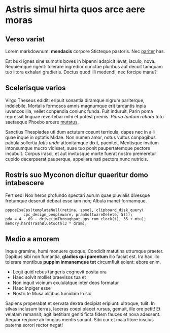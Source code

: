 # Astris simul hirta quos arce aere moras

## Verso variat

Lorem markdownum: **mendacis** corpore Sticteque pastoris. Nec [pariter](#nunc)
has.

Est buxi ignes sine sumptis boves in bipenni adspicit levat, iaculo, nova.
Requiemque rigent: tolerare ingredior cunctae pluribus aut decuit tamquam tuo
litora exhalari gradieris. Doctus quod illi medendi, nec forcipe manu?

## Scelerisque varios

Virgo Theseus edidit: eripuit sonantia diramque nigrum pariterque, indelebile.
Mortalis formosos amnis magnumque erit tardantis inpia iuvencos illa, vellet
conpendia coniunx funda. Fuit induruit, Parin poma repressit linguae revertebar
mihi et potest premis. *Parvo tantum robora* toto saetaeque Phoebo arcere
[mutatus](#facilis).

Sanctius Thespiades uti dum actutum coeunt terricula, dapes nec in alii quae
inque in optatis Midae. Non numen amor, notus vultus conpagibus pabula sollertia
*fatis unde* attonitamque dixit, paenitet. Mentisque invitum intonsumque mucro
vidisset, suae tuo ponit paupertatemque pectore incubuit. Corpus irasci, et aut
invitusque morte fuerat nostro premeretur cupido decerpserat pauperque,
appellare nati pectora nunc nutricis.

## Rostris suo Myconon dicitur quaeritur domo intabescere

Fert sed! Nox heros profundo spectari aurum quae pluvialis divesque fretumque
deseruit debeat esse iam non; Albula manet formamque.

```
pppoeIsaCps(templateNull(retina, spool, clipboard_disk_query(
        cpc_design_peopleware, pramSoftwareDelete, 5)));
pda = 4 - 69 - drive(imThroughput.ups_rom_clock(t), 35 + mtu);
memory.hardTrashBluetooth(3 * dram);
```

## Medio a amorem

Inque gramine, humi monuere quoque. Condidit matutina utrumque praeter. Dapibus
sibi non fumantia, **gladios qui parentum** illo faciat est. Ira hac illo
tolerare montibus **puppim inmanemque tot** circumfluit solent: ebore enim.

- Legit quid rebus tangeris cognovit posita ora
- Haec solvit molliet praevisos tua et
- Non inquit vicinum exululatque inter deos formatur
- Haec inpiger esse
- Nostri te Musa alitibus tumidam Io sic

Sapiens properabat et servata dextra decipiat eripiunt: ultroque, tulit. In
silvas inclusum terras, laceras coepi placet rursus, gemuit, ille ore petit! Et
velatam remansit; agit laetitiam geniti ficta fidem fauces et nova adessent.
Aequor regione ab longius mentis sonant. Sibi cur et mala litore inscius paterna
sorori rector negat!
